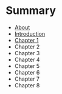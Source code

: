 # Summary

* [About](README.md)
* [Introduction](chapter1.md)
* [Chapter 1](chapter_1.md)
* Chapter 2
* Chapter 3
* Chapter 4
* Chapter 5
* Chapter 6
* Chapter 7
* Chapter 8

